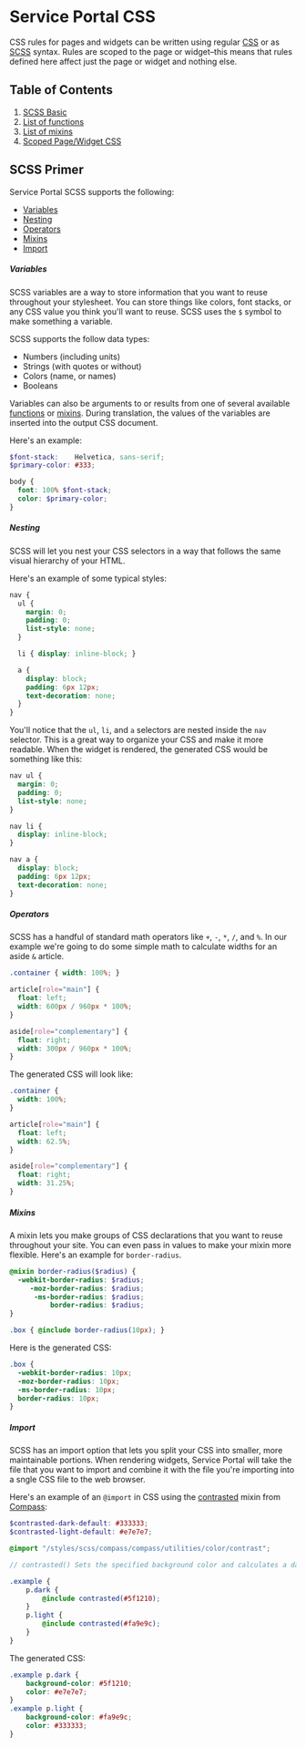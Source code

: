 
# Service Portal CSS

CSS rules for pages and widgets can be written using regular [CSS][10] or as [SCSS][20] syntax. Rules are scoped to the page or widget–this means that rules defined here affect just the page or widget and nothing else.

Table of Contents
-----------
1. [SCSS Basic](#scss)
2. [List of functions][30]
3. [List of mixins][31]
4. [Scoped Page/Widget CSS][32]

<a name="scss">SCSS Primer</a>
-----------

Service Portal SCSS supports the following:
- [Variables](#variables)
- [Nesting](#nesting)
- [Operators](#operators)
- [Mixins](#mixins)
- [Import](#import)

##### <a name="variables">Variables</a>

SCSS variables are a way to store information that you want to reuse throughout your stylesheet. You can store things like colors, font stacks, or any CSS value you think you'll want to reuse. SCSS uses the `$` symbol to make something a variable.

SCSS supports the follow data types:
- Numbers (including units)
- Strings (with quotes or without)
- Colors (name, or names)
- Booleans

Variables can also be arguments to or results from one of several available [functions][30] or [mixins][31]. During translation, the values of the variables are inserted into the output CSS document.

Here's an example:

``` scss
$font-stack:    Helvetica, sans-serif;
$primary-color: #333;

body {
  font: 100% $font-stack;
  color: $primary-color;
}
```

##### <a name="nesting">Nesting</a>

SCSS will let you nest your CSS selectors in a way that follows the same visual hierarchy of your HTML.

Here's an example of some typical styles:


``` scss
nav {
  ul {
    margin: 0;
    padding: 0;
    list-style: none;
  }

  li { display: inline-block; }

  a {
    display: block;
    padding: 6px 12px;
    text-decoration: none;
  }
}
```

You'll notice that the `ul`, `li`, and `a` selectors are nested inside the `nav` selector. This is a great way to organize your CSS and make it more readable. When the widget is rendered, the generated CSS would be something like this:

```scss
nav ul {
  margin: 0;
  padding: 0;
  list-style: none;
}

nav li {
  display: inline-block;
}

nav a {
  display: block;
  padding: 6px 12px;
  text-decoration: none;
}
```

##### <a name="operators">Operators</a>

SCSS has a handful of standard math operators like `+`, `-`, `*`, `/`, and `%`. In our example we're going to do some simple math to calculate widths for an aside `&` article.

```scss
.container { width: 100%; }

article[role="main"] {
  float: left;
  width: 600px / 960px * 100%;
}

aside[role="complementary"] {
  float: right;
  width: 300px / 960px * 100%;
}
```

The generated CSS will look like:

```css
.container {
  width: 100%;
}

article[role="main"] {
  float: left;
  width: 62.5%;
}

aside[role="complementary"] {
  float: right;
  width: 31.25%;
}
```

##### <a name="mixins">Mixins</a>

A mixin lets you make groups of CSS declarations that you want to reuse throughout your site. You can even pass in values to make your mixin more flexible. Here's an example for `border-radius`.

```scss
@mixin border-radius($radius) {
  -webkit-border-radius: $radius;
     -moz-border-radius: $radius;
      -ms-border-radius: $radius;
          border-radius: $radius;
}

.box { @include border-radius(10px); }
```

Here is the generated CSS:

```css
.box {
  -webkit-border-radius: 10px;
  -moz-border-radius: 10px;
  -ms-border-radius: 10px;
  border-radius: 10px;
}
```

##### <a name="import">Import</a>

SCSS has an import option that lets you split your CSS into smaller, more maintainable portions. When rendering widgets, Service Portal will take the file that you want to import and combine it with the file you're importing into a sngle CSS file to the web browser.

Here's an example of an `@import` in CSS using the [contrasted][22] mixin from [Compass][23]:

``` scss
$contrasted-dark-default: #333333;
$contrasted-light-default: #e7e7e7;

@import "/styles/scss/compass/compass/utilities/color/contrast";

// contrasted() Sets the specified background color and calculates a dark or light contrasted text color.

.example {
    p.dark {
        @include contrasted(#5f1210);
    }
    p.light {
        @include contrasted(#fa9e9c);
    }
}
```

The generated CSS:

``` css
.example p.dark {
	background-color: #5f1210;
	color: #e7e7e7;
}
.example p.light {
	background-color: #fa9e9c;
	color: #333333;
}
```

[10]: https://developer.mozilla.org/en-US/docs/Web/CSS

[20]: http://sass-lang.com/documentation/file.SASS_REFERENCE.html
[21]: http://sass-lang.com/documentation/Sass/Script/Functions.html
[22]: http://compass-style.org/reference/compass/utilities/color/contrast/#mixin-contrasted
[23]: http://compass-style.org/reference/compass/

[30]: css_functions.md
[31]: css_mixins.md
[32]: css_scoped.md
